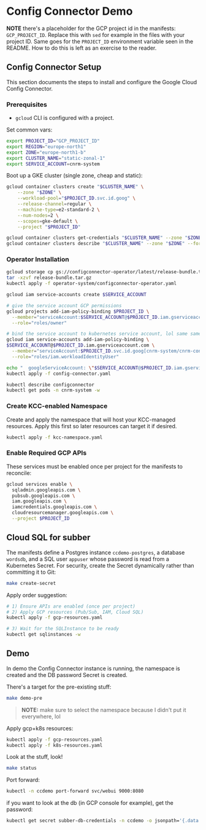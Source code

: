 # Config Connector Demo

**NOTE** there's a placeholder for the GCP project id in the manifests: `GCP_PROJECT_ID`. Replace this with `sed` for example in the files with your project ID. Same goes for the `PROJECT_ID` environment variable seen in the README. How to do this is left as an exercise to the reader.

## Config Connector Setup

This section documents the steps to install and configure the Google Cloud Config Connector.

### Prerequisites

* `gcloud` CLI is configured with a project.

Set common vars:

```bash
export PROJECT_ID="GCP_PROJECT_ID"
export REGION="europe-north1"
export ZONE="europe-north1-b"
export CLUSTER_NAME="static-zonal-1"
export SERVICE_ACCOUNT=cnrm-system
```


Boot up a GKE cluster (single zone, cheap and static):

```bash
gcloud container clusters create "$CLUSTER_NAME" \
    --zone "$ZONE" \
    --workload-pool="$PROJECT_ID.svc.id.goog" \
    --release-channel=regular \
    --machine-type=e2-standard-2 \
    --num-nodes=2 \
    --scopes=gke-default \
    --project "$PROJECT_ID"
```

```bash
gcloud container clusters get-credentials "$CLUSTER_NAME" --zone "$ZONE" --project "$PROJECT_ID"
gcloud container clusters describe "$CLUSTER_NAME" --zone "$ZONE" --format='value(workloadIdentityConfig.workloadPool)'
```

### Operator Installation

```bash
gcloud storage cp gs://configconnector-operator/latest/release-bundle.tar.gz release-bundle.tar.gz
tar -xzvf release-bundle.tar.gz
kubectl apply -f operator-system/configconnector-operator.yaml
```

```bash
gcloud iam service-accounts create $SERVICE_ACCOUNT

# give the service account GCP permissions
gcloud projects add-iam-policy-binding $PROJECT_ID \
  --member="serviceAccount:$SERVICE_ACCOUNT@$PROJECT_ID.iam.gserviceaccount.com" \
  --role="roles/owner"

# bind the service account to kubernetes service account, lol same same different
gcloud iam service-accounts add-iam-policy-binding \
$SERVICE_ACCOUNT@$PROJECT_ID.iam.gserviceaccount.com \
  --member="serviceAccount:$PROJECT_ID.svc.id.goog[cnrm-system/cnrm-controller-manager]" \
  --role="roles/iam.workloadIdentityUser"

echo "  googleServiceAccount: \"$SERVICE_ACCOUNT@$PROJECT_ID.iam.gserviceaccount.com\"" >> config-connector.yaml
kubectl apply -f config-connector.yaml
```

```bash
kubectl describe configconnector
kubectl get pods -n cnrm-system -w
```

### Create KCC-enabled Namespace

Create and apply the namespace that will host your KCC-managed resources. Apply this first so later resources can target it if desired.

```bash
kubectl apply -f kcc-namespace.yaml
```

### Enable Required GCP APIs

These services must be enabled once per project for the manifests to reconcile:

```bash
gcloud services enable \
  sqladmin.googleapis.com \
  pubsub.googleapis.com \
  iam.googleapis.com \
  iamcredentials.googleapis.com \
  cloudresourcemanager.googleapis.com \
  --project $PROJECT_ID
```

## Cloud SQL for subber

The manifests define a Postgres instance `ccdemo-postgres`, a database `wordsdb`, and a SQL user `appuser` whose password is read from a Kubernetes Secret. For security, create the Secret dynamically rather than committing it to Git:

```bash
make create-secret
```

Apply order suggestion:

```bash
# 1) Ensure APIs are enabled (once per project)
# 2) Apply GCP resources (Pub/Sub, IAM, Cloud SQL)
kubectl apply -f gcp-resources.yaml

# 3) Wait for the SQLInstance to be ready
kubectl get sqlinstances -w
```

## Demo

In demo the Config Connector instance is running, the namespace is created and the DB password Secret is created.

There's a target for the pre-existing stuff:

```bash
make demo-pre
```

> **NOTE:** make sure to select the namespace because I didn't put it everywhere, lol

Apply gcp+k8s resources:

```bash
kubectl apply -f gcp-resources.yaml
kubectl apply -f k8s-resources.yaml
```

Look at the stuff, look!

```bash
make status
```

Port forward:

```bash
kubectl -n ccdemo port-forward svc/webui 9000:8080
```

if you want to look at the db (in GCP console for example), get the password:

```bash
kubectl get secret subber-db-credentials -n ccdemo -o jsonpath='{.data.password}' | base64 -d | pbcopy
```


